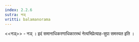 ```yaml
---
index: 2.2.6
sutra: नञ्‌
vritti: balamanorama
---
```


<<नञ्>> - नञ् । इदं समानाधिकरणाधिकारस्थं नेत्यभिप्रेत्याह-सुपा समस्यत इति । 